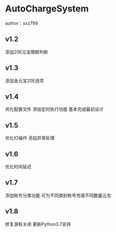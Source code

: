 # AutoChargeSystem
author：sxz799

## v1.2
添加20E元宝限额判断

##  v1.3
添加金元宝20E选项

##  v1.4
优化配置文件
添加定时执行功能
基本完成最初设计

##  v1.5
优化IO操作
添加异常处理

## v1.6
优化时间延迟

## v1.7
添加帐号分类功能
可为不同类别帐号充值不同数量元宝

## v1.8
修复游标关闭
更新Python3.7支持
